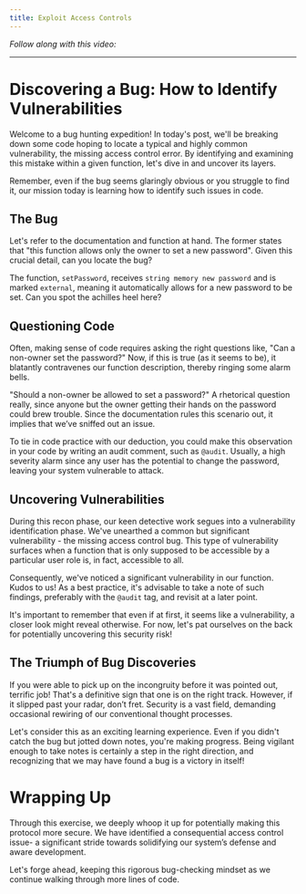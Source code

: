 ```yaml
---
title: Exploit Access Controls
---
```


_Follow along with this video:_



---

# Discovering a Bug: How to Identify Vulnerabilities

Welcome to a bug hunting expedition! In today's post, we'll be breaking down some code hoping to locate a typical and highly common vulnerability, the missing access control error. By identifying and examining this mistake within a given function, let's dive in and uncover its layers.

Remember, even if the bug seems glaringly obvious or you struggle to find it, our mission today is learning how to identify such issues in code.

## The Bug

Let's refer to the documentation and function at hand. The former states that "this function allows only the owner to set a new password". Given this crucial detail, can you locate the bug?


The function, `setPassword`, receives `string memory new password` and is marked `external`, meaning it automatically allows for a new password to be set. Can you spot the achilles heel here?

## Questioning Code

Often, making sense of code requires asking the right questions like, "Can a non-owner set the password?" Now, if this is true (as it seems to be), it blatantly contravenes our function description, thereby ringing some alarm bells.

"Should a non-owner be allowed to set a password?" A rhetorical question really, since anyone but the owner getting their hands on the password could brew trouble. Since the documentation rules this scenario out, it implies that we’ve sniffed out an issue.

To tie in code practice with our deduction, you could make this observation in your code by writing an audit comment, such as `@audit`. Usually, a high severity alarm since any user has the potential to change the password, leaving your system vulnerable to attack.

## Uncovering Vulnerabilities

During this recon phase, our keen detective work segues into a vulnerability identification phase. We've unearthed a common but significant vulnerability - the missing access control bug. This type of vulnerability surfaces when a function that is only supposed to be accessible by a particular user role is, in fact, accessible to all.


Consequently, we've noticed a significant vulnerability in our function. Kudos to us! As a best practice, it's advisable to take a note of such findings, preferably with the `@audit` tag, and revisit at a later point.

It's important to remember that even if at first, it seems like a vulnerability, a closer look might reveal otherwise. For now, let's pat ourselves on the back for potentially uncovering this security risk!



## The Triumph of Bug Discoveries

If you were able to pick up on the incongruity before it was pointed out, terrific job! That's a definitive sign that one is on the right track. However, if it slipped past your radar, don’t fret. Security is a vast field, demanding occasional rewiring of our conventional thought processes.

Let's consider this as an exciting learning experience. Even if you didn't catch the bug but jotted down notes, you're making progress. Being vigilant enough to take notes is certainly a step in the right direction, and recognizing that we may have found a bug is a victory in itself!

# Wrapping Up

Through this exercise, we deeply whoop it up for potentially making this protocol more secure. We have identified a consequential access control issue- a significant stride towards solidifying our system’s defense and aware development.

Let's forge ahead, keeping this rigorous bug-checking mindset as we continue walking through more lines of code.

